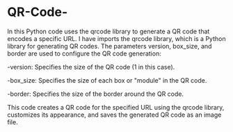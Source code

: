 # QR-Code-
In this Python code uses the qrcode library to generate a QR code that encodes a specific URL.
I have imports the qrcode library, which is a Python library for generating QR codes.
The parameters version, box_size, and border are used to configure the QR code generation:

-version: Specifies the size of the QR code (1 in this case).

-box_size: Specifies the size of each box or "module" in the QR code.

-border: Specifies the size of the border around the QR code.

This code creates a QR code for the specified URL using the qrcode library, customizes its appearance, and saves the generated QR code as an image file.
